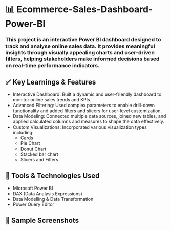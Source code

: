 # 📊 Ecommerce-Sales-Dashboard-Power-BI
### This project is an interactive Power BI dashboard designed to track and analyse online sales data. It provides meaningful insights through visually appealing charts and user-driven filters, helping stakeholders make informed decisions based on real-time performance indicators.


## ✅ Key Learnings & Features
- Interactive Dashboard: Built a dynamic and user-friendly dashboard to monitor online sales trends and KPIs.
- Advanced Filtering: Used complex parameters to enable drill-down functionality and added filters and slicers for user-level customization.
- Data Modeling: Connected multiple data sources, joined new tables, and applied calculated columns and measures to shape the data effectively.
- Custom Visualizations: Incorporated various visualization types including:
  - Cards
  - Pie Chart
  - Donut Chart
  - Stacked bar chart
  - Slicers and Filters

## 📌 Tools & Technologies Used
- Microsoft Power BI
- DAX (Data Analysis Expressions)
- Data Modelling & Data Transformation
- Power Query Editor


## 📸 Sample Screenshots

